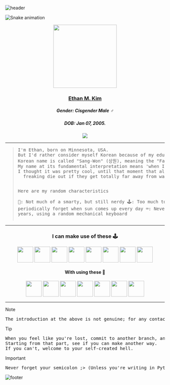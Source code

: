 ![header](https://capsule-render.vercel.app/api?text=💫%20About%20Me%20🌟&type=waving&color=timeGradient&animation=twinkling)

![Snake animation](https://github.com/admiinator/admiinator/blob/output/github-contribution-grid-snake.svg)

<p align="center">
  <img src="https://github.com/user-attachments/assets/43cfec23-ea61-4e83-83de-6db82dcfa4d8" height=200>
</p>
<h3 align="center"><ins>Ethan M. Kim</ins></h3>
<h5 align="center">Gender: Cisgender Male ♂️</h5>
<h5 align="center">DOB: Jan 07, 2005.</h5>
<div align="center">
<img src="https://github-readme-stats.vercel.app/api?username=admiinator&show_icons=true&hide_border=true&custom_title=Piles%20of%20Objectives&line_height=30&theme=tokyonight&border_radius=25&show=reviews,discussions_starrted,discussions_answered,prs_merge,prs_merged_percentage#gh-dark-mode-only">
</div>
<hr>
<blockquote><pre>
I'm Ethan, born on Minnesota, USA.
But I'd rather consider myself Korean because of my educational background;
Korean name is called "Sang-Won" (상원), meaning the "Facing the River" (相沅).
My name at its fundamental interpretation means 'when I get closer to water, I get healthier.'
I thought it was pretty cool, until that moment that all people would eventually
  freaking die out if they get totally far away from water - like huh????

Here are my random characteristics  
🧠: Not much of a smarty, but still nerdy
🕹️: Too much to the point I periodically forget when sun comes up every day
⌨️: Never broken for 5 years, using a random mechanical keyboard
</pre></blockquote>
<hr>
<h3 align="center">I can make use of these 🕹️</h3>
<p align="center">
  <img src="https://cdn.jsdelivr.net/gh/devicons/devicon@latest/icons/c/c-plain.svg" height=50/>
  <img src="https://cdn.jsdelivr.net/gh/devicons/devicon@latest/icons/cplusplus/cplusplus-plain.svg" height=50/>
  <img src="https://cdn.jsdelivr.net/gh/devicons/devicon@latest/icons/csharp/csharp-plain.svg" height=50/>   
  <img src="https://cdn.jsdelivr.net/gh/devicons/devicon@latest/icons/java/java-plain.svg" height=50/> 
  <img src="https://cdn.jsdelivr.net/gh/devicons/devicon@latest/icons/javascript/javascript-plain.svg" height=50/>
  <img src="https://cdn.jsdelivr.net/gh/devicons/devicon@latest/icons/typescript/typescript-plain.svg" height=50/>
  <img src="https://cdn.jsdelivr.net/gh/devicons/devicon@latest/icons/python/python-plain.svg" height=50/>
  <img src="https://cdn.jsdelivr.net/gh/devicons/devicon@latest/icons/nodejs/nodejs-plain.svg" height=50/>
</p>

<h4 align="center">With using these 🧠</h4>
<p align="center">
  <img src="https://cdn.jsdelivr.net/gh/devicons/devicon@latest/icons/androidstudio/androidstudio-plain.svg" height=50/>
  <img src="https://cdn.jsdelivr.net/gh/devicons/devicon@latest/icons/nodemon/nodemon-plain.svg" height=50/>
  <img src="https://cdn.jsdelivr.net/gh/devicons/devicon@latest/icons/eclipse/eclipse-original.svg" height=50/>
  <img src="https://cdn.jsdelivr.net/gh/devicons/devicon@latest/icons/atom/atom-original.svg" height=50/>
  <img src="https://cdn.jsdelivr.net/gh/devicons/devicon@latest/icons/anaconda/anaconda-original.svg" height=50/>
  <img src="https://cdn.jsdelivr.net/gh/devicons/devicon@latest/icons/vscode/vscode-original.svg" height=50/>
  <img src="https://cdn.jsdelivr.net/gh/devicons/devicon@latest/icons/unity/unity-original.svg" height=50/>
</p>
<hr>

> [!NOTE]  
> <pre>The introduction at the above is not genuine; for any contacts, please use `adm@admiinator.dev`.</pre>

> [!TIP]
> <pre>When you feel like you're lost, commit to another branch, and revert it.
> Starting from that part, see if you can make another way. 
> If you can't, welcome to your self-created hell.</pre>

> [!IMPORTANT]  
> <pre>Never forget your semicolon ;> (Unless you're writing in Python or JS)</pre>

![footer](https://capsule-render.vercel.app/api?20&type=waving&color=timeGradient&section=footer)
